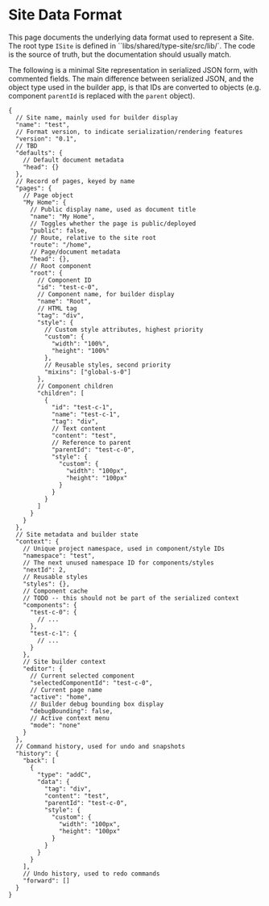 # Site Data Format

This page documents the underlying data format used to represent a Site. The root type `ISite` is defined in ``libs/shared/type-site/src/lib/`. The code is the source of truth, but the documentation should usually match.

The following is a minimal Site representation in serialized JSON form, with commented fields. The main difference between serialized JSON, and the object type used in the builder app, is that IDs are converted to objects (e.g. component `parentId` is replaced with the `parent` object).

```jsonc
{
  // Site name, mainly used for builder display
  "name": "test",
  // Format version, to indicate serialization/rendering features
  "version": "0.1",
  // TBD
  "defaults": {
    // Default document metadata
    "head": {}
  },
  // Record of pages, keyed by name
  "pages": {
    // Page object
    "My Home": {
      // Public display name, used as document title
      "name": "My Home",
      // Toggles whether the page is public/deployed
      "public": false,
      // Route, relative to the site root
      "route": "/home",
      // Page/document metadata
      "head": {},
      // Root component
      "root": {
        // Component ID
        "id": "test-c-0",
        // Component name, for builder display
        "name": "Root",
        // HTML tag
        "tag": "div",
        "style": {
          // Custom style attributes, highest priority
          "custom": {
            "width": "100%",
            "height": "100%"
          },
          // Reusable styles, second priority
          "mixins": ["global-s-0"]
        },
        // Component children
        "children": [
          {
            "id": "test-c-1",
            "name": "test-c-1",
            "tag": "div",
            // Text content
            "content": "test",
            // Reference to parent
            "parentId": "test-c-0",
            "style": {
              "custom": {
                "width": "100px",
                "height": "100px"
              }
            }
          }
        ]
      }
    }
  },
  // Site metadata and builder state
  "context": {
    // Unique project namespace, used in component/style IDs
    "namespace": "test",
    // The next unused namespace ID for components/styles
    "nextId": 2,
    // Reusable styles
    "styles": {},
    // Component cache
    // TODO -- this should not be part of the serialized context
    "components": {
      "test-c-0": {
        // ...
      },
      "test-c-1": {
        // ...
      }
    },
    // Site builder context
    "editor": {
      // Current selected component
      "selectedComponentId": "test-c-0",
      // Current page name
      "active": "home",
      // Builder debug bounding box display
      "debugBounding": false,
      // Active context menu
      "mode": "none"
    }
  },
  // Command history, used for undo and snapshots
  "history": {
    "back": [
      {
        "type": "addC",
        "data": {
          "tag": "div",
          "content": "test",
          "parentId": "test-c-0",
          "style": {
            "custom": {
              "width": "100px",
              "height": "100px"
            }
          }
        }
      }
    ],
    // Undo history, used to redo commands
    "forward": []
  }
}
```
